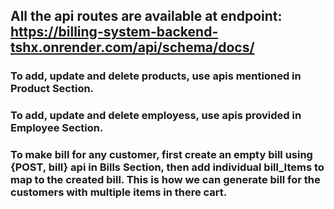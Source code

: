 ## All the api routes are available at endpoint: https://billing-system-backend-tshx.onrender.com/api/schema/docs/

### To add, update and delete products, use apis mentioned in Product Section.

### To add, update and delete employess, use apis provided in Employee Section.

### To make bill for any customer, first create an empty bill using {POST, bill} api in Bills Section, then add individual bill_Items to map to the created bill. This is how we can generate bill for the customers with multiple items in there cart.
